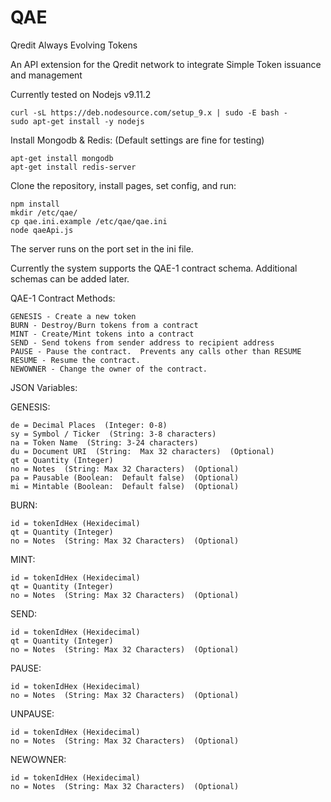 # QAE
Qredit Always Evolving Tokens

An API extension for the Qredit network to integrate Simple Token issuance and management

Currently tested on Nodejs v9.11.2

```
curl -sL https://deb.nodesource.com/setup_9.x | sudo -E bash -
sudo apt-get install -y nodejs
```

Install Mongodb & Redis:  (Default settings are fine for testing)

```
apt-get install mongodb
apt-get install redis-server

```

Clone the repository, install pages, set config, and run:

```
npm install
mkdir /etc/qae/
cp qae.ini.example /etc/qae/qae.ini
node qaeApi.js
```

The server runs on the port set in the ini file.

Currently the system supports the QAE-1 contract schema.   Additional schemas can be added later.

QAE-1 Contract Methods:

```
GENESIS - Create a new token
BURN - Destroy/Burn tokens from a contract
MINT - Create/Mint tokens into a contract
SEND - Send tokens from sender address to recipient address
PAUSE - Pause the contract.  Prevents any calls other than RESUME
RESUME - Resume the contract.
NEWOWNER - Change the owner of the contract.
```

JSON Variables:

GENESIS:

```
de = Decimal Places  (Integer: 0-8)
sy = Symbol / Ticker  (String: 3-8 characters)
na = Token Name  (String: 3-24 characters)
du = Document URI  (String:  Max 32 characters)  (Optional)
qt = Quantity (Integer)
no = Notes  (String: Max 32 Characters)  (Optional)
pa = Pausable (Boolean:  Default false)  (Optional)
mi = Mintable (Boolean:  Default false)  (Optional)
```

BURN:

```
id = tokenIdHex (Hexidecimal)
qt = Quantity (Integer)
no = Notes  (String: Max 32 Characters)  (Optional)
```

MINT:

```
id = tokenIdHex (Hexidecimal)
qt = Quantity (Integer)
no = Notes  (String: Max 32 Characters)  (Optional)
```

SEND:

```
id = tokenIdHex (Hexidecimal)
qt = Quantity (Integer)
no = Notes  (String: Max 32 Characters)  (Optional)
```

PAUSE:

```
id = tokenIdHex (Hexidecimal)
no = Notes  (String: Max 32 Characters)  (Optional)
```

UNPAUSE:

```
id = tokenIdHex (Hexidecimal)
no = Notes  (String: Max 32 Characters)  (Optional)
```

NEWOWNER:

```
id = tokenIdHex (Hexidecimal)
no = Notes  (String: Max 32 Characters)  (Optional)
```
